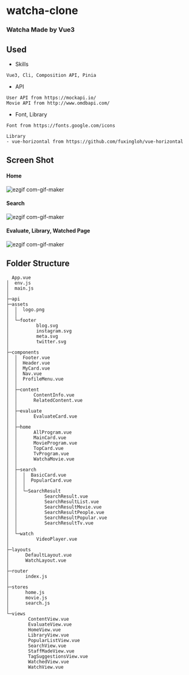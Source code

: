 # watcha-clone
### Watcha Made by Vue3 

## Used
- Skills
```
Vue3, Cli, Composition API, Pinia
```
- API
```
User API from https://mockapi.io/
Movie API from http://www.omdbapi.com/
```
- Font, Library
```
Font from https://fonts.google.com/icons

Library
- vue-horizontal from https://github.com/fuxingloh/vue-horizontal
```

## Screen Shot
#### Home
![ezgif com-gif-maker](https://user-images.githubusercontent.com/55618626/185027133-78431047-73d2-4ee1-b44f-0301182b8f41.gif)

#### Search
![ezgif com-gif-maker](https://user-images.githubusercontent.com/55618626/184459657-0f8e607d-19d9-4583-88e5-49c8d1510d9b.gif)

#### Evaluate, Library, Watched Page
![ezgif com-gif-maker](https://user-images.githubusercontent.com/55618626/184413375-0e370e0d-348b-44df-b260-f344495f6ea7.gif)


## Folder Structure 
```
  App.vue
│  env.js
│  main.js
│
├─api
├─assets
│  │  logo.png
│  │
│  └─footer
│          blog.svg
│          instagram.svg
│          meta.svg
│          twitter.svg
│
├─components
│  │  Footer.vue
│  │  Header.vue
│  │  MyCard.vue
│  │  Nav.vue
│  │  ProfileMenu.vue
│  │
│  ├─content
│  │      ContentInfo.vue
│  │      RelatedContent.vue
│  │
│  ├─evaluate
│  │      EvaluateCard.vue
│  │
│  ├─home
│  │      AllProgram.vue
│  │      MainCard.vue
│  │      MovieProgram.vue
│  │      TopCard.vue
│  │      TvProgram.vue
│  │      WatchaMovie.vue
│  │
│  ├─search
│  │  │  BasicCard.vue
│  │  │  PopularCard.vue
│  │  │
│  │  └─SearchResult
│  │          SearchResult.vue
│  │          SearchResultList.vue
│  │          SearchResultMovie.vue
│  │          SearchResultPeople.vue
│  │          SearchResultPopular.vue
│  │          SearchResultTv.vue
│  │
│  └─watch
│          VideoPlayer.vue
│
├─layouts
│      DefaultLayout.vue
│      WatchLayout.vue
│
├─router
│      index.js
│
├─stores
│      home.js
│      movie.js
│      search.js
│
└─views
        ContentView.vue
        EvaluateView.vue
        HomeView.vue
        LibraryView.vue
        PopularListView.vue
        SearchView.vue
        StaffMadeView.vue
        TagSuggestionsView.vue
        WatchedView.vue
        WatchView.vue
```
